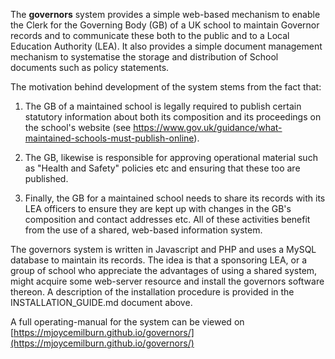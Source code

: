 The **governors** system provides a simple web-based mechanism to enable the Clerk for the Governing Body (GB) of a UK school to maintain Governor records and to communicate these both to the public and to a Local Education Authority (LEA). It also provides a simple document management mechanism to systematise the storage and distribution of School documents such as policy statements.

The motivation behind development of the system stems from the fact that:

1. The GB of a maintained school is legally required to publish certain statutory information about both its composition and its proceedings on the school's website (see  https://www.gov.uk/guidance/what-maintained-schools-must-publish-online). 

2. The GB, likewise is responsible for approving operational material such as "Health and Safety" policies etc and ensuring that these too are published.

3. Finally, the GB for a maintained school needs to share its records with its LEA officers to ensure they are kept up with changes in the GB's composition and contact addresses etc. All of these activities benefit from the use of a shared, web-based information system.

The governors system is written in Javascript and PHP and uses a MySQL database to maintain its records. The idea is that a sponsoring LEA, or a group of school who appreciate the advantages of using a shared system, might acquire some web-server resource and install the governors software thereon. A description of the installation procedure is provided in the INSTALLATION_GUIDE.md document above.

A full operating-manual for the system can be viewed on [https://mjoycemilburn.github.io/governors/](https://mjoycemilburn.github.io/governors/)
